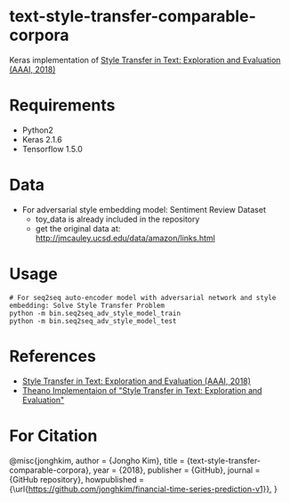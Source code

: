 # text-style-transfer-comparable-corpora

Keras implementation of [Style Transfer in Text: Exploration and Evaluation (AAAI, 2018)](https://arxiv.org/abs/1711.06861)

# Requirements
- Python2
- Keras 2.1.6
- Tensorflow 1.5.0

# Data
- For adversarial style embedding model: Sentiment Review Dataset
    - toy_data is already included in the repository
    - get the original data at: http://jmcauley.ucsd.edu/data/amazon/links.html

# Usage
~~~
# For seq2seq auto-encoder model with adversarial network and style embedding: Solve Style Transfer Problem
python -m bin.seq2seq_adv_style_model_train
python -m bin.seq2seq_adv_style_model_test
~~~

# References
- [Style Transfer in Text: Exploration and Evaluation (AAAI, 2018)](https://arxiv.org/abs/1711.06861)
- [Theano Implementaion of "Style Transfer in Text: Exploration and Evaluation"](https://github.com/jonghkim/text-style-transfer-comparable-corpora)

# For Citation

@misc{jonghkim,
  author = {Jongho Kim},
  title = {text-style-transfer-comparable-corpora},
  year = {2018},
  publisher = {GitHub},
  journal = {GitHub repository},
  howpublished = {\url{https://github.com/jonghkim/financial-time-series-prediction-v1}},
}